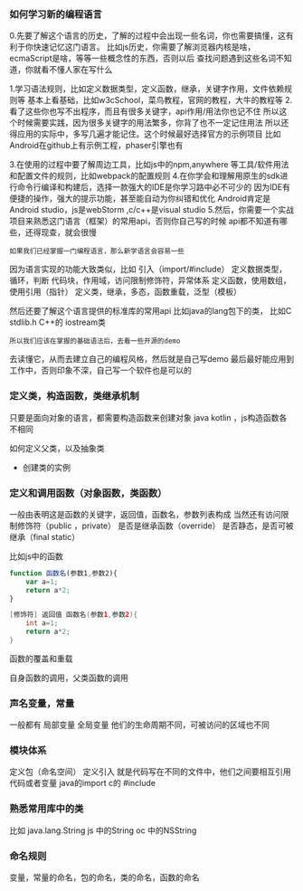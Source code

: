 ### 如何学习新的编程语言
0.先要了解这个语言的历史，了解的过程中会出现一些名词，你也需要搞懂，这有利于你快速记忆这门语言。
  比如js历史，你需要了解浏览器内核是啥，ecmaScript是啥，等等一些概念性的东西，否则以后
  查找问题遇到这些名词不知道，你就看不懂人家在写什么

1.学习语法规则，比如定义数据类型，定义函数，继承，关键字作用，文件依赖规则等
  基本上看基础，比如w3cSchool，菜鸟教程，官网的教程，大牛的教程等
2.看了这些你也写不出程序，而且有很多关键字，api作用/用法你也记不住
  所以这个时候需要实践，因为很多关键字的用法繁多，你背了也不一定记住用法
  所以还得应用的实际中，多写几遍才能记住。这个时候最好选择官方的示例项目
  比如Android在github上有示例工程，phaser引擎也有

3.在使用的过程中要了解周边工具，比如js中的npm,anywhere 等工具/软件用法
  和配置文件的规则，比如webpack的配置规则
4.在你学会和理解用原生的sdk进行命令行编译和构建后，选择一款强大的IDE是你学习路中必不可少的
  因为IDE有便捷的操作，强大的提示功能，甚至能自动为你纠错和优化
  Android肯定是Android studio，js是webStorm ,c/c++是visual studio
5.然后，你需要一个实战项目来熟悉这门语言（框架）的常用api，否则你自己写的时候
  api都不知道有哪些，还得现查，就会很慢



    如果我们已经掌握一门编程语言，那么新学语言会容易一些
因为语言实现的功能大致类似，比如
引入（import/#include）
定义数据类型，循环，判断
代码块，作用域，访问限制修饰符，异常体系
定义函数，使用数组，使用引用（指针）
定义类，继承，多态，函数重载，泛型（模板）

然后还要了解这个语言提供的标准库的常用api
比如java的lang包下的类，
比如C stdlib.h
C++的 iostream类

    所以我们应该在掌握的基础语法后，去看一些开源的demo
去读懂它，从而去建立自己的编程风格，然后就是自己写demo
最后最好能应用到工作中，否则印象不深，自己写一个软件也是可以的



### 定义类，构造函数，类继承机制
只要是面向对象的语言，都需要构造函数来创建对象
java kotlin ，js构造函数各不相同

如何定义父类，以及抽象类

* 创建类的实例

### 定义和调用函数（对象函数，类函数）
一般由表明这是函数的关键字，返回值，函数名，参数列表构成
当然还有访问限制修饰符（public ，private）
是否是继承函数（override）
是否静态，是否可被继承（final static）


比如js中的函数
```javascript
function 函数名(参数1,参数2){
    var a=1;
    return a*2;
}

```
```java
[修饰符] 返回值 函数名(参数1,参数2){
    int a=1;
    return a*2;
}

```
函数的覆盖和重载

自身函数的调用，父类函数的调用


### 声名变量，常量
一般都有
局部变量
全局变量
他们的生命周期不同，可被访问的区域也不同

### 模块体系
定义包（命名空间）
定义引入
就是代码写在不同的文件中，他们之间要相互引用代码或者变量
java的import c的 #include

### 熟悉常用库中的类
比如 java.lang.String
js 中的String
oc 中的NSString


### 命名规则
变量，常量的命名，包的命名，类的命名，函数的命名





